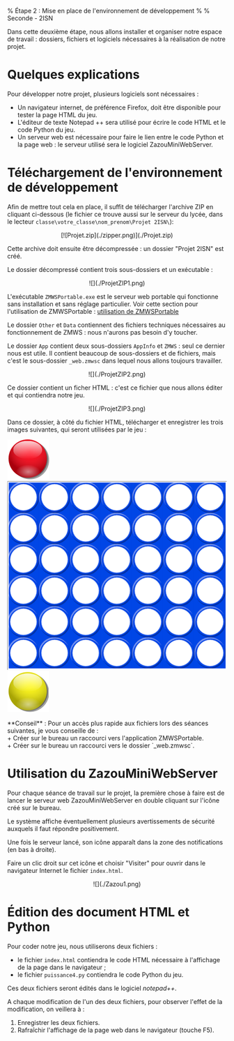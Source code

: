 % Étape 2 : Mise en place de l'environnement de développement
%
% Seconde - 2ISN

Dans cette deuxième étape, nous allons installer et organiser notre espace de travail : dossiers, fichiers et logiciels nécessaires à la réalisation de notre projet.

# Quelques explications

Pour développer notre projet, plusieurs logiciels sont nécessaires :

-   Un navigateur internet, de préférence Firefox, doit être disponible pour tester la page HTML du jeu.
-   L'éditeur de texte Notepad ++ sera utilisé pour écrire le code HTML et le code Python du jeu.
-   Un serveur web est nécessaire pour faire le lien entre le code Python et la page web : le serveur utilisé sera le logiciel ZazouMiniWebServer.

# Téléchargement de l'environnement de développement

Afin de mettre tout cela en place, il suffit de télécharger l'archive ZIP en cliquant ci-dessous (le fichier ce trouve aussi sur le serveur du lycée, dans le lecteur `classe\votre_classe\nom_prenom\Projet 2ISN\`):

<center>[![Projet.zip](./zipper.png)](./Projet.zip)</center>

Cette archive doit ensuite être décompressée : un dossier "Projet 2ISN" est créé.

Le dossier décompressé contient trois sous-dossiers et un exécutable :

<center>![](./ProjetZIP1.png)</center>

L'exécutable `ZMWSPortable.exe` est le serveur web portable qui fonctionne sans installation et sans réglage particulier. Voir cette section pour l'utilisation de ZMWSPortable : [utilisation de ZMWSPortable](#utilisation-du-zazouminiwebserver)

Le dossier `Other` et `Data` contiennent des fichiers techniques
nécessaires au fonctionnement de ZMWS : nous n'aurons pas besoin d'y
toucher.

Le dossier `App` contient deux sous-dossiers `AppInfo` et `ZMWS` : seul
ce dernier nous est utile. Il contient beaucoup de sous-dossiers et de
fichiers, mais c'est le sous-dossier `_web.zmwsc` dans lequel nous
allons toujours travailler.

<center>![](./ProjetZIP2.png)</center>

Ce dossier contient un ficher HTML : c'est ce fichier que nous allons éditer et qui contiendra notre jeu.

<center>![](./ProjetZIP3.png)</center>

Dans ce dossier, à côté du fichier HTML, télécharger et enregistrer les trois images suivantes, qui seront utilisées par le jeu : 

![](./rouge.png)![](./plateau.png)![](./jaune.png)

<div class="alert alert-success">
**Conseil** : Pour un accès plus rapide aux fichiers lors des séances suivantes, je vous conseille de :<br>
+ Créer sur le bureau un raccourci vers l'application ZMWSPortable.<br>
+ Créer sur le bureau un raccourci vers le dossier  `_web.zmwsc`.

</div>

# Utilisation du ZazouMiniWebServer

Pour chaque séance de travail sur le projet, la première chose à faire est de lancer le serveur web ZazouMiniWebServer en double cliquant sur l'icône créé sur le bureau.

Le système affiche éventuellement plusieurs avertissements de sécurité auxquels il faut répondre positivement.

Une fois le serveur lancé, son icône apparaît dans la zone des notifications (en bas à droite).

Faire un clic droit sur cet icône et choisir "Visiter" pour ouvrir dans le navigateur Internet le fichier `index.html`.

<center>
![](./Zazou1.png)
</center>

# Édition des document HTML et Python

Pour coder notre jeu, nous utiliserons deux fichiers :

+ le fichier `index.html` contiendra le code HTML nécessaire à l'affichage de la page dans le navigateur ; 
+ le fichier `puissance4.py` contiendra le code Python du jeu.

Ces deux fichiers seront édités dans le logiciel *notepad++*.

A chaque modification de l'un des deux fichiers, pour observer l'effet de la modification, on veillera à : 

1. Enregistrer les deux fichiers.
2. Rafraîchir l'affichage de la page web dans le navigateur (touche F5).
